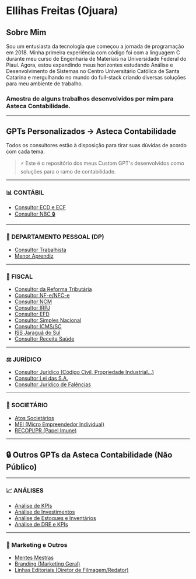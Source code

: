 # Ellihas Freitas (Ojuara)

## Sobre Mim
Sou um entusiasta da tecnologia que começou a jornada de programação em 2018. Minha primeira experiência com código foi com a linguagem C durante meu curso de Engenharia de Materiais na Universidade Federal do Piauí. Agora, estou expandindo meus horizontes estudando Análise e Desenvolvimento de Sistemas no Centro Universitário Católica de Santa Catarina e mergulhando no mundo do full-stack criando diversas soluções para meu ambiente de trabalho.

### Amostra de alguns trabalhos desenvolvidos por mim para Asteca Contabilidade.
---
## GPTs Personalizados -> Asteca Contabilidade

Todos os consultores estão à disposição para tirar suas dúvidas de acordo com cada tema.  
> ⚡ Este é o repositório dos meus Custom GPT's desenvolvidos como soluções para o ramo de contabilidade.

---

### 📊 CONTÁBIL

- [Consultor ECD e ECF](https://chatgpt.com/g/g-68d544f6b0f881918a760f9a342c901d-consultor-ecd-e-ecf-aia)  
- [Consultor NBC 🔒](https://chatgpt.com/g/g-68d539aca2908191aedd5ec5951a7397-consultor-nbc-aia)  

---

### 👥 DEPARTAMENTO PESSOAL (DP)

- [Consultor Trabalhista](https://chatgpt.com/g/g-68cd47d509788191a2d03d370eba7535-consultor-trabalhista-aia)  
- [Menor Aprendiz](https://chatgpt.com/g/g-68d1634eba5481918916c46ac357e3ea-menor-aprendiz-aia)  

---

### 🧾 FISCAL

- [Consultor da Reforma Tributária](https://chatgpt.com/g/g-6849cd19375c81918ac2f9661149b692-reforma-tributaria-2-0-aia)  
- [Consultor NF-e/NFC-e](https://chatgpt.com/g/g-68d3f97b2adc8191aa9950dc04ff78a6-consultor-nf-e-nfc-e-aia)  
- [Consultor NCM](https://chatgpt.com/g/g-68d5211e3cdc8191be69bc802d333db4-consultor-ncm-nesh-aia)  
- [Consultor IRPJ](https://chatgpt.com/g/g-68d3f4e43cb88191a06dbd4835c41ad8-consultor-irpj-aia)  
- [Consultor EFD](https://chatgpt.com/g/g-68d3ecf0250c819195d950cacf7cf689-consultor-efd-ipi-aia)  
- [Consultor Simples Nacional](https://chatgpt.com/g/g-67bcac6902888191b54c83badf8778b5-consultor-simples-nacional-aia)  
- [Consultor ICMS/SC](https://chatgpt.com/g/g-67c1a70556188191a5249e35ec463a1f-consultor-icms-sc-aia)  
- [ISS Jaraguá do Sul](https://chatgpt.com/g/g-689b8ac4e0348191a4e225ebd0bc5ef4-iss-jaragua-do-sul-aia)  
- [Consultor Receita Saúde](https://chatgpt.com/g/g-68d529369df881919f595b354c0cc74d-consultor-receita-saude-aia)  

---

### ⚖️ JURÍDICO

- [Consultor Jurídico (Código Civil, Propriedade Industrial...)](https://chatgpt.com/g/g-68d2ea1abb98819180bfaee91121fd03-consultor-juridico-aia)  
- [Consultor Lei das S.A.](https://chatgpt.com/g/g-68d3eceff1448191b1afe9e59f2f795d-consultor-lei-das-s-a-aia)  
- [Consultor Jurídico de Falências](https://chatgpt.com/g/g-68d54e3ba37881919d898985be4e62e4-consultor-rjf-aia)  

---

### 🏢 SOCIETÁRIO

- [Atos Societários](https://chatgpt.com/g/g-68d2d0ce32648191ac8688c7ed7ec08f-atos-societarios-aia)  
- [MEI (Micro Empreendedor Individual)](https://chatgpt.com/g/g-68d51c7476508191a2e7b46cc40166ea-consultor-mei-aia)  
- [RECOPI/PR (Papel Imune)](https://chatgpt.com/g/g-68c1d629fdc881919f27eb9ce5baba6f-recopi-pr-aia)  

---

## 🔒 Outros GPTs da Asteca Contabilidade (Não Público)

---

### 📈 ANÁLISES

- [Análise de KPIs](https://chatgpt.com/g/g-67b608e9d3a88191a97de0842c337a7d-analise-de-kpi-aia)  
- [Análise de Investimentos](https://chatgpt.com/g/g-689c68ffd3bc8191bd7461d38027fb30-analise-de-investimentos-aia)  
- [Análise de Estoques e Inventários](https://chatgpt.com/g/g-689f3e469ae081919120f02cb08fbdca-analise-de-estoque-aia)  
- [Análise de DRE e KPIs](https://chatgpt.com/g/g-67b608e9d3a88191a97de0842c337a7d-analise-de-kpi-aia)  

---

### 🎯 Marketing e Outros

- [Mentes Mestras](https://chatgpt.com/g/g-682f19dcd6b481919a82e03555bdc54e-mentes-mestras-2-0-aia)  
- [Branding (Marketing Geral)](https://chatgpt.com/g/g-68336d48555c8191a7672c91b6037940-branding-2-0-aia)  
- [Linhas Editoriais (Diretor de Filmagem/Redator)](https://chatgpt.com/g/g-682e15a95f708191ae0768ab293edda2-planejador-de-conteudo-aia)  
